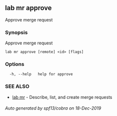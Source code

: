 ## lab mr approve

Approve merge request

### Synopsis

Approve merge request

```
lab mr approve [remote] <id> [flags]
```

### Options

```
  -h, --help   help for approve
```

### SEE ALSO

* [lab mr](lab_mr.md)	 - Describe, list, and create merge requests

###### Auto generated by spf13/cobra on 18-Dec-2019
